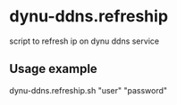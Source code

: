 # dynu-ddns.refreship
script to refresh ip on dynu ddns service

## Usage example

dynu-ddns.refreship.sh "user" "password"

